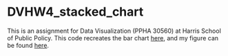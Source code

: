 # DVHW4_stacked_chart

This is an assignment for Data Visualization (PPHA 30560) at Harris School of Public Policy. This code recreates the bar chart [here](https://www.npr.org/sections/money/2015/05/18/404991483/how-machines-destroy-and-create-jobs-in-4-graphs), and my figure can be found [here](https://ashutayal.github.io/DVHW4_stacked_chart/).
